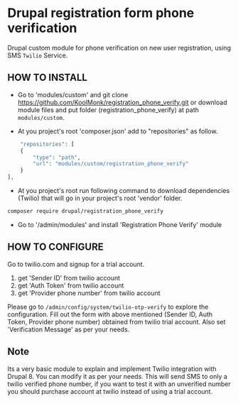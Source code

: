 # Drupal registration form phone verification

Drupal custom module for phone verification on new user registration, using SMS `Twilio` Service.

## HOW TO INSTALL

- Go to 'modules/custom' and git clone https://github.com/KoolMonk/registration_phone_verify.git or download module files and put folder (registration_phone_verify) at path `modules/custom`.

- At you project's root 'composer.json' add to "repositories" as follow.

```php
    "repositories": [
    {
        "type": "path",
        "url": "modules/custom/registration_phone_verify"
    }
],
```

- At you project's root run following command to download dependencies (Twilio) that will go in your project's root 'vendor' folder.

```bash
composer require drupal/registration_phone_verify
```
- Go to '/admin/modules' and install 'Registration Phone Verify' module

## HOW TO CONFIGURE
Go to twilio.com and signup for a trial account. 
1. get 'Sender ID' from twilio account 
2. get 'Auth Token' from twilio account 
3. get 'Provider phone number' from twilio account

Please go to `/admin/config/system/twilio-otp-verify` to explore the configuration. Fill out the form with above mentioned (Sender ID, Auth Token, Provider phone number) obtained from twilio trial account. Also set 'Verification Message' as per your needs.

## Note
Its a very basic module to explain and implement Twilio integration with Drupal 8. You can modify it as per your needs. This will send SMS to only a twilio verified phone number, if you want to test it with an unverified number you should purchase account at twilio instead of using a trial account.


